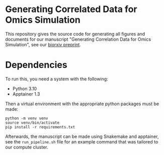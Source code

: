 # Generating Correlated Data for Omics Simulation

This repository gives the source code for generating all figures and documents for our manuscript "Generating Correlation Data for Omics Simulation", see our [biorxiv preprint](https://www.biorxiv.org/content/10.1101/2025.01.31.634335v1).

# Dependencies

To run this, you need a system with the following:

 - Python 3.10
 - Apptainer 1.3

Then a virtual environment with the appropriate python packages must be made:

```
python -m venv venv
source venv/bin/activate
pip install -r requirements.txt
```

Afterwards, the manuscript can be made using Snakemake and apptainer, see the `run_pipeline.sh` file for an example command that was tailored to our compute cluster.
